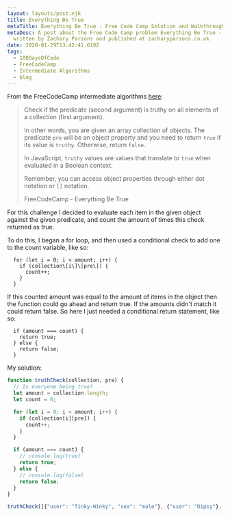 ```yaml
---
layout: layouts/post.njk
title: Everything Be True
metaTitle: Everything Be True - Free Code Camp Solution and Walkthrough
metaDesc: A post about the Free Code Camp problem Everything Be True -
  written by Zachary Parsons and published at zacharyparsons.co.uk
date: 2020-01-29T13:42:41.619Z
tags:
  - 100DaysOfCode
  - FreeCodeCamp
  - Intermediate Algorithms
  - blog
---
```

From the FreeCodeCamp intermediate algorithms [here](https://www.freecodecamp.org/learn/javascript-algorithms-and-data-structures/intermediate-algorithm-scripting/everything-be-true):

> Check if the predicate (second argument) is truthy on all elements of a collection (first argument).
> 
> In other words, you are given an array collection of objects. The predicate `pre` will be an object property and you need to return `true` if its value is `truthy`. Otherwise, return `false`.
> 
> In JavaScript, `truthy` values are values that translate to `true` when evaluated in a Boolean context.
> 
> Remember, you can access object properties through either dot notation or `[]` notation.
> 
> FreeCodeCamp - Everything Be True

For this challenge I decided to evaluate each item in the given object against the given predicate, and count the amount of times this check returned as true.

To do this, I began a for loop, and then used a conditional check to add one to the count variable, like so:
```
  for (let i = 0; i < amount; i++) {
    if (collection\[i\]\[pre\]) {
      count++;
    }
  }
```

If this counted amount was equal to the amount of items in the object then the function could go ahead and return true. If the amounts didn't match it could return false. So here I just needed a conditional return statement, like so:

```
  if (amount === count) {
    return true;
  } else {
    return false;
  }
```

My solution:

```javascript
function truthCheck(collection, pre) {
  // Is everyone being true?
  let amount = collection.length;
  let count = 0;

  for (let i = 0; i < amount; i++) {
    if (collection[i][pre]) {
      count++;
    }
  }

  if (amount === count) {
    // console.log(true)
    return true;
  } else {
    // console.log(false)
    return false;
  }
}

truthCheck([{"user": "Tinky-Winky", "sex": "male"}, {"user": "Dipsy"}, {"user": "Laa-Laa", "sex": "female"}, {"user": "Po", "sex": "female"}], "sex");
```